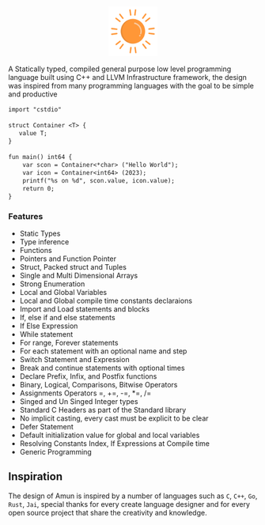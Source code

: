 <p align="center">
<img src="assets/logo.svg" width="20%" height="20%"/>
</p>

A Statically typed, compiled general purpose low level programming language built using C++ and LLVM Infrastructure framework, the design was inspired from many programming languages with the goal to be simple and productive

```
import "cstdio"

struct Container <T> {
   value T;
}

fun main() int64 {
    var scon = Container<*char> ("Hello World");
    var icon = Container<int64> (2023);
    printf("%s on %d", scon.value, icon.value);
    return 0;
}
```

### Features
- Static Types
- Type inference
- Functions
- Pointers and Function Pointer
- Struct, Packed struct and Tuples
- Single and Multi Dimensional Arrays
- Strong Enumeration
- Local and Global Variables
- Local and Global compile time constants declaraions
- Import and Load statements and blocks
- If, else if and else statements
- If Else Expression
- While statement
- For range, Forever statements
- For each statement with an optional name and step
- Switch Statement and Expression
- Break and continue statements with optional times
- Declare Prefix, Infix, and Postfix functions
- Binary, Logical, Comparisons, Bitwise Operators
- Assignments Operators =, +=, -=, *=, /=
- Singed and Un Singed Integer types
- Standard C Headers as part of the Standard library
- No implicit casting, every cast must be explicit to be clear
- Defer Statement
- Default initialization value for global and local variables
- Resolving Constants Index, If Expressions at Compile time
- Generic Programming

## Inspiration
The design of Amun is inspired by a number of languages such as `C`, `C++`, `Go`, `Rust`, `Jai`,
special thanks for every create language designer and for every open source project that share
the creativity and knowledge.
